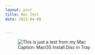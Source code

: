 ```yaml
---
layout: post
title: Mac Test
date: 2021-04-08


---
```


<figure>
  <img src="../images/MacOS_test.jpg" alt="This is just a test from my Mac">
  <figcaption>Caption: MacOS Install Disc in Tray</figcaption>
</figure>
